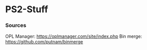 # PS2-Stuff

### Sources 
OPL Manager: https://oplmanager.com/site/index.php
Bin merge: https://github.com/putnam/binmerge
